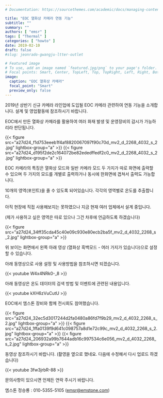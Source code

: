 ```yaml
---
# Documentation: https://sourcethemes.com/academic/docs/managing-content/

title: "EOC 열화상 카메라 연동 기능"
subtitle: ""
summary: ""
authors: [ "emsr" ]
tags: [ "Thermal" ]
categories: [ "howto" ]
date: 2019-02-10
draft: false
#slug: jeonrado-gwangju-ltter-outlet

# Featured image
# To use, add an image named `featured.jpg/png` to your page's folder.
# Focal points: Smart, Center, TopLeft, Top, TopRight, Left, Right, BottomLeft, Bottom, BottomRight.
image:
  caption: "EOC 열화상 카메라"
  focal_point: "Smart"
  preview_only: false
---
```


2019년 상반기 신규 카메라 라인업에 도입될 EOC 카메라 관련하여 연동 기능을 소개합니다. 설계 및 영업활동에 참조하시기 바랍니다.

EOC에서 만든 열화상 카메라를 활용하여 여러 화재 발생 및 운영장비의 감시가 가능하리라 판단됩니다.

{{< figure src="a27d24_f1d753eeeb1f4af8820067097f90c70d_mv2_d_2268_4032_s_2.jpg"
           lightbox-group="a" >}}
{{< figure src="a27d24_d195f2de2c164072be82ededffedf2c0_mv2_d_2268_4032_s_2.jpg"
           lightbox-group="a" >}}

EOC 카메라의 특징은 열화상 모드와 일반 카메라 모드 두 가지가 따로 화면에 출력할 수 있으며 두 가지의 모드를 개별로 출력하거나 동시에 한화면에 겹쳐서 출력도 가능합니다.

10개의 영역(포인트)을 줄 수 있도록 되어있습니다. 각각의 영역별로 온도를 추출합니다.

아직 현장에 직접 사용해보지는 못하였으나 지금 현재 여러 업체에서 설계 중입니다.

(제가 사용하고 싶은 영역은 따로 있으나 그건 차후에 언급하도록 하겠습니다)

{{< figure src="a27d24_34ff35cda45c40e09c930e80ecb2ba5f_mv2_d_4032_2268_s_2.jpg"
           lightbox-group="a" >}}

위 보이는 화면에서 왼쪽 아래 영상 (열화상 흑백모드 - 여러 가지가 있습니다)으로 설정할 수 있습니다.

아래 동영상으로 사용 설정 및 사용방법을 참조하시면 되겠습니다.

{{< youtube W4x4NRk0-_8 >}}
&nbsp;

아래 동영상은 온도 데이터의 검색 방법 및 이벤트에 관련된 내용입니다.

{{< youtube kXH6zVuCutU >}}
&nbsp;

EOC에서 엠스톤 장비와 함께 전시회도 참여했습니다.

{{< figure src="a27d24_32ec5d3017244d2fa0480a86fd7f9b29_mv2_d_4032_2268_s_2.jpg"
           lightbox-group="a" >}}
{{< figure src="a27d24_1ffa0139f9d641c098757a8d1e72c99c_mv2_d_4032_2268_s_2.jpg"
           lightbox-group="a" >}}
{{< figure src="a27d24_206932a99b7644adb16c997534c6e056_mv2_d_4032_2268_s_2.jpg"
           lightbox-group="a" >}}

동영상 참조하시기 바랍니다. (촬영을 옆으로 했네요. 다음에 수정해서 다시 업로드 하겠습니다)

{{< youtube 3fw3jrbR-88 >}}
&nbsp;

문의사항이 있으시면 언제든 연락 주시기 바랍니다.

엠스톤 정승룡 : 010-5355-5105 (emsr@emstone.com)
